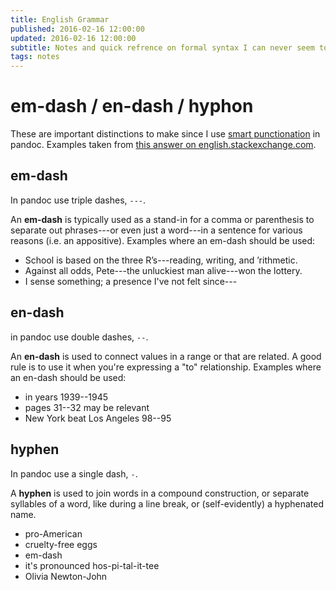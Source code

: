 ```yaml
---
title: English Grammar
published: 2016-02-16 12:00:00
updated: 2016-02-16 12:00:00
subtitle: Notes and quick refrence on formal syntax I can never seem to remember
tags: notes
---
```


# em-dash / en-dash / hyphon

These are important distinctions to make since I use [smart punctionation](http://pandoc.org/README.html#smart-punctuation) in pandoc.
Examples taken from [this answer on english.stackexchange.com](https://english.stackexchange.com/questions/2116/when-should-i-use-an-em-dash-an-en-dash-and-a-hyphen).

## em-dash

In pandoc use triple dashes, `---`.

An **em-dash** is typically used as a stand-in for a comma or parenthesis to separate out phrases---or even just a word---in a sentence for various reasons (i.e. an appositive). Examples where an em-dash should be used:

* School is based on the three R’s---reading, writing, and ’rithmetic.
* Against all odds, Pete---the unluckiest man alive---won the lottery.
* I sense something; a presence I've not felt since---

## en-dash

in pandoc use double dashes, `--`.

An **en-dash** is used to connect values in a range or that are related. A good rule is to use it when you're expressing a "to" relationship. Examples where an en-dash should be used:

* in years 1939--1945
* pages 31--32 may be relevant
* New York beat Los Angeles 98--95

## hyphen

In pandoc use a single dash, `-`.

A **hyphen** is used to join words in a compound construction, or separate syllables of a word, like during a line break, or (self-evidently) a hyphenated name.

* pro-American
* cruelty-free eggs
* em-dash
* it's pronounced hos-pi-tal-it-tee
* Olivia Newton-John

